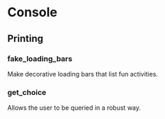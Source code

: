 # Console

## Printing

### fake_loading_bars

Make decorative loading bars that list fun activities.

### get_choice

Allows the user to be queried in a robust way.

